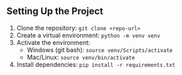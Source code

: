 ## Setting Up the Project
1. Clone the repository: `git clone <repo-url>`
2. Create a virtual environment: `python -m venv venv`
3. Activate the environment:
   - Windows (git bash): `source venv/Scripts/activate`
   - Mac/Linux: `source venv/bin/activate`
4. Install dependencies: `pip install -r requirements.txt`
